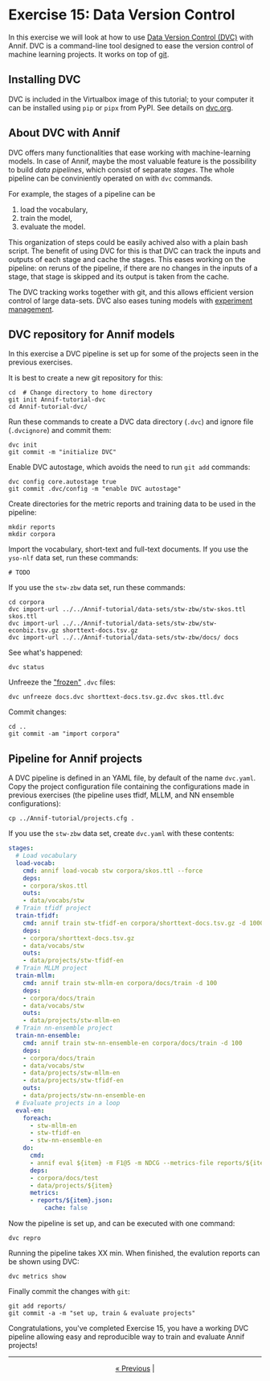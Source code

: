 # Exercise 15: Data Version Control

In this exercise we will look at how to use [Data Version Control
(DVC)](https://dvc.org/) with Annif. DVC is a command-line tool designed to ease the
version control of machine learning projects. It works on top of [git](https://git-scm.com/).

## Installing DVC

DVC is included in the Virtualbox image of this tutorial; to your computer it
can be installed using `pip` or `pipx` from PyPI. See details on
[dvc.org](https://dvc.org/doc/install). 

## About DVC with Annif

DVC offers many functionalities that ease working with machine-learning models.
In case of Annif, maybe the most valuable feature is the possibility to build
_data pipelines_, which consist of separate _stages_. The whole pipeline
can be conviniently operated on with `dvc` commands.

For example, the stages of a pipeline can be

1. load the vocabulary,
2. train the model,
3. evaluate the model.

This organization of steps could be easily achived also with a plain bash
script. The benefit of using DVC for this is that DVC can track the inputs and
outputs of each stage and cache the stages. This eases working on the pipeline:
on reruns of the pipeline, if there are no changes in the inputs of a stage,
that stage is skipped and its output is taken from the cache. 

The DVC tracking works together with git, and this allows efficient version
control of large data-sets. DVC also eases tuning models with [experiment
management](https://dvc.org/doc/user-guide/experiment-management).

## DVC repository for Annif models

In this exercise a DVC pipeline is set up for some of the projects seen in the
previous exercises.

It is best to create a new git repository for this:

    cd  # Change directory to home directory
    git init Annif-tutorial-dvc
    cd Annif-tutorial-dvc/

Run these commands to create a DVC data directory (`.dvc`) and ignore file
(`.dvcignore`) and commit them:

    dvc init
    git commit -m "initialize DVC"

Enable DVC autostage, which avoids the need to run `git add` commands:

    dvc config core.autostage true
    git commit .dvc/config -m "enable DVC autostage"

Create directories for the metric reports and training data to be used in the
pipeline:

    mkdir reports
    mkdir corpora

Import the vocabulary, short-text and full-text documents.
If you use the `yso-nlf` data set, run these commands:

    # TODO

If you use the `stw-zbw` data set, run these commands:

    cd corpora
    dvc import-url ../../Annif-tutorial/data-sets/stw-zbw/stw-skos.ttl skos.ttl
    dvc import-url ../../Annif-tutorial/data-sets/stw-zbw/stw-econbiz.tsv.gz shorttext-docs.tsv.gz
    dvc import-url ../../Annif-tutorial/data-sets/stw-zbw/docs/ docs

See what's happened:

    dvc status

Unfreeze the
["frozen"](https://dvc.org/doc/command-reference/unfreeze#description) `.dvc`
files:

    dvc unfreeze docs.dvc shorttext-docs.tsv.gz.dvc skos.ttl.dvc 

Commit changes:

    cd ..
    git commit -am "import corpora"

## Pipeline for Annif projects

A DVC pipeline is defined in an YAML file, by default of the name `dvc.yaml`.
Copy the project configuration file containing the configurations made in
previous exercises (the pipeline uses tfidf, MLLM, and NN ensemble
configurations):

    cp ../Annif-tutorial/projects.cfg .

If you use the `stw-zbw` data set, create `dvc.yaml` with these contents:
```yaml
stages:
  # Load vocabulary
  load-vocab:
    cmd: annif load-vocab stw corpora/skos.ttl --force
    deps:
    - corpora/skos.ttl
    outs:
    - data/vocabs/stw
  # Train tfidf project
  train-tfidf:
    cmd: annif train stw-tfidf-en corpora/shorttext-docs.tsv.gz -d 10000
    deps:
    - corpora/shorttext-docs.tsv.gz
    - data/vocabs/stw
    outs:
    - data/projects/stw-tfidf-en
  # Train MLLM project
  train-mllm:
    cmd: annif train stw-mllm-en corpora/docs/train -d 100
    deps:
    - corpora/docs/train
    - data/vocabs/stw
    outs:
    - data/projects/stw-mllm-en
  # Train nn-ensemble project
  train-nn-ensemble:
    cmd: annif train stw-nn-ensemble-en corpora/docs/train -d 100
    deps:
    - corpora/docs/train
    - data/vocabs/stw
    - data/projects/stw-mllm-en
    - data/projects/stw-tfidf-en
    outs:
    - data/projects/stw-nn-ensemble-en
  # Evaluate projects in a loop
  eval-en:
    foreach:
      - stw-mllm-en
      - stw-tfidf-en
      - stw-nn-ensemble-en
    do:
      cmd:
      - annif eval ${item} -m F1@5 -m NDCG --metrics-file reports/${item}.json corpora/docs/test/ -d 100
      deps:
      - corpora/docs/test
      - data/projects/${item}
      metrics:
      - reports/${item}.json:
          cache: false
```

Now the pipeline is set up, and can be executed with one command:

    dvc repro

Running the pipeline takes XX min. When finished, the evalution reports can be
shown using DVC:

	dvc metrics show

Finally commit the changes with `git`:

    git add reports/
    git commit -a -m "set up, train & evaluate projects"

Congratulations, you've completed Exercise 15, you have a working DVC pipeline
allowing easy and reproducible way to train and evaluate Annif projects!

---

<p align="center">
<a href="/exercises/14_custom_corpus.md">« Previous</a> |
</p>
